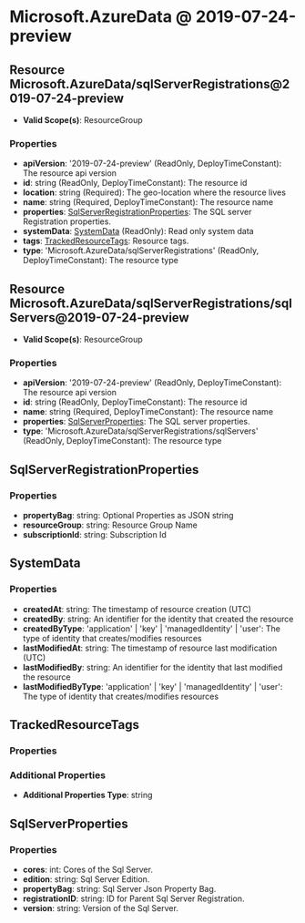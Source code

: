 # Microsoft.AzureData @ 2019-07-24-preview

## Resource Microsoft.AzureData/sqlServerRegistrations@2019-07-24-preview
* **Valid Scope(s)**: ResourceGroup
### Properties
* **apiVersion**: '2019-07-24-preview' (ReadOnly, DeployTimeConstant): The resource api version
* **id**: string (ReadOnly, DeployTimeConstant): The resource id
* **location**: string (Required): The geo-location where the resource lives
* **name**: string (Required, DeployTimeConstant): The resource name
* **properties**: [SqlServerRegistrationProperties](#sqlserverregistrationproperties): The SQL server Registration properties.
* **systemData**: [SystemData](#systemdata) (ReadOnly): Read only system data
* **tags**: [TrackedResourceTags](#trackedresourcetags): Resource tags.
* **type**: 'Microsoft.AzureData/sqlServerRegistrations' (ReadOnly, DeployTimeConstant): The resource type

## Resource Microsoft.AzureData/sqlServerRegistrations/sqlServers@2019-07-24-preview
* **Valid Scope(s)**: ResourceGroup
### Properties
* **apiVersion**: '2019-07-24-preview' (ReadOnly, DeployTimeConstant): The resource api version
* **id**: string (ReadOnly, DeployTimeConstant): The resource id
* **name**: string (Required, DeployTimeConstant): The resource name
* **properties**: [SqlServerProperties](#sqlserverproperties): The SQL server properties.
* **type**: 'Microsoft.AzureData/sqlServerRegistrations/sqlServers' (ReadOnly, DeployTimeConstant): The resource type

## SqlServerRegistrationProperties
### Properties
* **propertyBag**: string: Optional Properties as JSON string
* **resourceGroup**: string: Resource Group Name
* **subscriptionId**: string: Subscription Id

## SystemData
### Properties
* **createdAt**: string: The timestamp of resource creation (UTC)
* **createdBy**: string: An identifier for the identity that created the resource
* **createdByType**: 'application' | 'key' | 'managedIdentity' | 'user': The type of identity that creates/modifies resources
* **lastModifiedAt**: string: The timestamp of resource last modification (UTC)
* **lastModifiedBy**: string: An identifier for the identity that last modified the resource
* **lastModifiedByType**: 'application' | 'key' | 'managedIdentity' | 'user': The type of identity that creates/modifies resources

## TrackedResourceTags
### Properties
### Additional Properties
* **Additional Properties Type**: string

## SqlServerProperties
### Properties
* **cores**: int: Cores of the Sql Server.
* **edition**: string: Sql Server Edition.
* **propertyBag**: string: Sql Server Json Property Bag.
* **registrationID**: string: ID for Parent Sql Server Registration.
* **version**: string: Version of the Sql Server.

